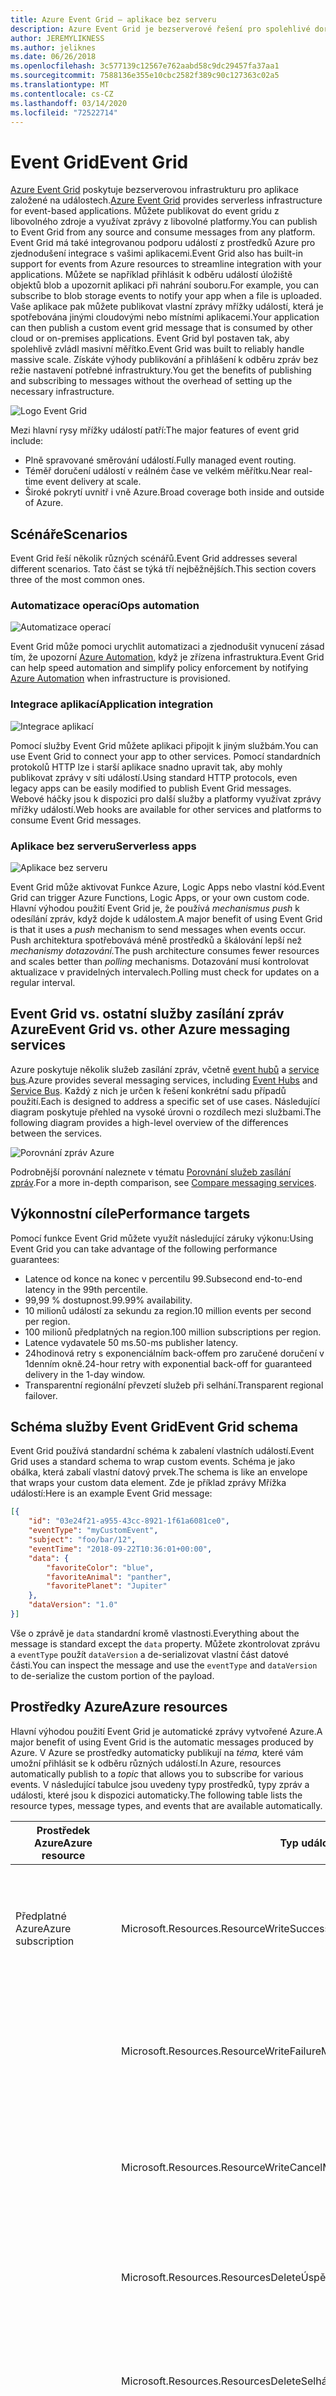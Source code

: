 ```yaml
---
title: Azure Event Grid – aplikace bez serveru
description: Azure Event Grid je bezserverové řešení pro spolehlivé doručování událostí a směrování v masivním měřítku na modelu pay-per-event.
author: JEREMYLIKNESS
ms.author: jeliknes
ms.date: 06/26/2018
ms.openlocfilehash: 3c577139c12567e762aabd58c9dc29457fa37aa1
ms.sourcegitcommit: 7588136e355e10cbc2582f389c90c127363c02a5
ms.translationtype: MT
ms.contentlocale: cs-CZ
ms.lasthandoff: 03/14/2020
ms.locfileid: "72522714"
---
```

# <a name="event-grid"></a><span data-ttu-id="d4148-103">Event Grid</span><span class="sxs-lookup"><span data-stu-id="d4148-103">Event Grid</span></span>

<span data-ttu-id="d4148-104">[Azure Event Grid](/azure/event-grid/overview) poskytuje bezserverovou infrastrukturu pro aplikace založené na událostech.</span><span class="sxs-lookup"><span data-stu-id="d4148-104">[Azure Event Grid](/azure/event-grid/overview) provides serverless infrastructure for event-based applications.</span></span> <span data-ttu-id="d4148-105">Můžete publikovat do event gridu z libovolného zdroje a využívat zprávy z libovolné platformy.</span><span class="sxs-lookup"><span data-stu-id="d4148-105">You can publish to Event Grid from any source and consume messages from any platform.</span></span> <span data-ttu-id="d4148-106">Event Grid má také integrovanou podporu událostí z prostředků Azure pro zjednodušení integrace s vašimi aplikacemi.</span><span class="sxs-lookup"><span data-stu-id="d4148-106">Event Grid also has built-in support for events from Azure resources to streamline integration with your applications.</span></span> <span data-ttu-id="d4148-107">Můžete se například přihlásit k odběru událostí úložiště objektů blob a upozornit aplikaci při nahrání souboru.</span><span class="sxs-lookup"><span data-stu-id="d4148-107">For example, you can subscribe to blob storage events to notify your app when a file is uploaded.</span></span> <span data-ttu-id="d4148-108">Vaše aplikace pak můžete publikovat vlastní zprávy mřížky událostí, která je spotřebována jinými cloudovými nebo místními aplikacemi.</span><span class="sxs-lookup"><span data-stu-id="d4148-108">Your application can then publish a custom event grid message that is consumed by other cloud or on-premises applications.</span></span> <span data-ttu-id="d4148-109">Event Grid byl postaven tak, aby spolehlivě zvládl masivní měřítko.</span><span class="sxs-lookup"><span data-stu-id="d4148-109">Event Grid was built to reliably handle massive scale.</span></span> <span data-ttu-id="d4148-110">Získáte výhody publikování a přihlášení k odběru zpráv bez režie nastavení potřebné infrastruktury.</span><span class="sxs-lookup"><span data-stu-id="d4148-110">You get the benefits of publishing and subscribing to messages without the overhead of setting up the necessary infrastructure.</span></span>

![Logo Event Grid](./media/event-grid-logo.png)

<span data-ttu-id="d4148-112">Mezi hlavní rysy mřížky událostí patří:</span><span class="sxs-lookup"><span data-stu-id="d4148-112">The major features of event grid include:</span></span>

- <span data-ttu-id="d4148-113">Plně spravované směrování událostí.</span><span class="sxs-lookup"><span data-stu-id="d4148-113">Fully managed event routing.</span></span>
- <span data-ttu-id="d4148-114">Téměř doručení událostí v reálném čase ve velkém měřítku.</span><span class="sxs-lookup"><span data-stu-id="d4148-114">Near real-time event delivery at scale.</span></span>
- <span data-ttu-id="d4148-115">Široké pokrytí uvnitř i vně Azure.</span><span class="sxs-lookup"><span data-stu-id="d4148-115">Broad coverage both inside and outside of Azure.</span></span>

## <a name="scenarios"></a><span data-ttu-id="d4148-116">Scénáře</span><span class="sxs-lookup"><span data-stu-id="d4148-116">Scenarios</span></span>

<span data-ttu-id="d4148-117">Event Grid řeší několik různých scénářů.</span><span class="sxs-lookup"><span data-stu-id="d4148-117">Event Grid addresses several different scenarios.</span></span> <span data-ttu-id="d4148-118">Tato část se týká tří nejběžnějších.</span><span class="sxs-lookup"><span data-stu-id="d4148-118">This section covers three of the most common ones.</span></span>

### <a name="ops-automation"></a><span data-ttu-id="d4148-119">Automatizace operací</span><span class="sxs-lookup"><span data-stu-id="d4148-119">Ops automation</span></span>

![Automatizace operací](./media/ops-automation.png)

<span data-ttu-id="d4148-121">Event Grid může pomoci urychlit automatizaci a zjednodušit vynucení zásad tím, že upozorní [Azure Automation,](https://docs.microsoft.com/azure/automation) když je zřízena infrastruktura.</span><span class="sxs-lookup"><span data-stu-id="d4148-121">Event Grid can help speed automation and simplify policy enforcement by notifying [Azure Automation](https://docs.microsoft.com/azure/automation) when infrastructure is provisioned.</span></span>

### <a name="application-integration"></a><span data-ttu-id="d4148-122">Integrace aplikací</span><span class="sxs-lookup"><span data-stu-id="d4148-122">Application integration</span></span>

![Integrace aplikací](./media/app-integration.png)

<span data-ttu-id="d4148-124">Pomocí služby Event Grid můžete aplikaci připojit k jiným službám.</span><span class="sxs-lookup"><span data-stu-id="d4148-124">You can use Event Grid to connect your app to other services.</span></span> <span data-ttu-id="d4148-125">Pomocí standardních protokolů HTTP lze i starší aplikace snadno upravit tak, aby mohly publikovat zprávy v síti událostí.</span><span class="sxs-lookup"><span data-stu-id="d4148-125">Using standard HTTP protocols, even legacy apps can be easily modified to publish Event Grid messages.</span></span> <span data-ttu-id="d4148-126">Webové háčky jsou k dispozici pro další služby a platformy využívat zprávy mřížky událostí.</span><span class="sxs-lookup"><span data-stu-id="d4148-126">Web hooks are available for other services and platforms to consume Event Grid messages.</span></span>

### <a name="serverless-apps"></a><span data-ttu-id="d4148-127">Aplikace bez serveru</span><span class="sxs-lookup"><span data-stu-id="d4148-127">Serverless apps</span></span>

![Aplikace bez serveru](./media/serverless-apps.png)

<span data-ttu-id="d4148-129">Event Grid může aktivovat Funkce Azure, Logic Apps nebo vlastní kód.</span><span class="sxs-lookup"><span data-stu-id="d4148-129">Event Grid can trigger Azure Functions, Logic Apps, or your own custom code.</span></span> <span data-ttu-id="d4148-130">Hlavní výhodou použití Event Grid je, že používá *mechanismus push* k odesílání zpráv, když dojde k událostem.</span><span class="sxs-lookup"><span data-stu-id="d4148-130">A major benefit of using Event Grid is that it uses a *push* mechanism to send messages when events occur.</span></span> <span data-ttu-id="d4148-131">Push architektura spotřebovává méně prostředků a škálování lepší než *mechanismy dotazování.*</span><span class="sxs-lookup"><span data-stu-id="d4148-131">The push architecture consumes fewer resources and scales better than *polling* mechanisms.</span></span> <span data-ttu-id="d4148-132">Dotazování musí kontrolovat aktualizace v pravidelných intervalech.</span><span class="sxs-lookup"><span data-stu-id="d4148-132">Polling must check for updates on a regular interval.</span></span>

## <a name="event-grid-vs-other-azure-messaging-services"></a><span data-ttu-id="d4148-133">Event Grid vs. ostatní služby zasílání zpráv Azure</span><span class="sxs-lookup"><span data-stu-id="d4148-133">Event Grid vs. other Azure messaging services</span></span>

<span data-ttu-id="d4148-134">Azure poskytuje několik služeb zasílání zpráv, včetně [event hubů](https://docs.microsoft.com/azure/event-hubs) a [service bus](https://docs.microsoft.com/azure/service-bus-messaging).</span><span class="sxs-lookup"><span data-stu-id="d4148-134">Azure provides several messaging services, including [Event Hubs](https://docs.microsoft.com/azure/event-hubs) and [Service Bus](https://docs.microsoft.com/azure/service-bus-messaging).</span></span> <span data-ttu-id="d4148-135">Každý z nich je určen k řešení konkrétní sadu případů použití.</span><span class="sxs-lookup"><span data-stu-id="d4148-135">Each is designed to address a specific set of use cases.</span></span> <span data-ttu-id="d4148-136">Následující diagram poskytuje přehled na vysoké úrovni o rozdílech mezi službami.</span><span class="sxs-lookup"><span data-stu-id="d4148-136">The following diagram provides a high-level overview of the differences between the services.</span></span>

![Porovnání zpráv Azure](./media/azure-messaging-services.png)

<span data-ttu-id="d4148-138">Podrobnější porovnání naleznete v tématu [Porovnání služeb zasílání zpráv](https://docs.microsoft.com/azure/event-grid/compare-messaging-services).</span><span class="sxs-lookup"><span data-stu-id="d4148-138">For a more in-depth comparison, see [Compare messaging services](https://docs.microsoft.com/azure/event-grid/compare-messaging-services).</span></span>

## <a name="performance-targets"></a><span data-ttu-id="d4148-139">Výkonnostní cíle</span><span class="sxs-lookup"><span data-stu-id="d4148-139">Performance targets</span></span>

<span data-ttu-id="d4148-140">Pomocí funkce Event Grid můžete využít následující záruky výkonu:</span><span class="sxs-lookup"><span data-stu-id="d4148-140">Using Event Grid you can take advantage of the following performance guarantees:</span></span>

- <span data-ttu-id="d4148-141">Latence od konce na konec v percentilu 99.</span><span class="sxs-lookup"><span data-stu-id="d4148-141">Subsecond end-to-end latency in the 99th percentile.</span></span>
- <span data-ttu-id="d4148-142">99,99 % dostupnost.</span><span class="sxs-lookup"><span data-stu-id="d4148-142">99.99% availability.</span></span>
- <span data-ttu-id="d4148-143">10 milionů událostí za sekundu za region.</span><span class="sxs-lookup"><span data-stu-id="d4148-143">10 million events per second per region.</span></span>
- <span data-ttu-id="d4148-144">100 milionů předplatných na region.</span><span class="sxs-lookup"><span data-stu-id="d4148-144">100 million subscriptions per region.</span></span>
- <span data-ttu-id="d4148-145">Latence vydavatele 50 ms.</span><span class="sxs-lookup"><span data-stu-id="d4148-145">50-ms publisher latency.</span></span>
- <span data-ttu-id="d4148-146">24hodinová retry s exponenciálním back-offem pro zaručené doručení v 1denním okně.</span><span class="sxs-lookup"><span data-stu-id="d4148-146">24-hour retry with exponential back-off for guaranteed delivery in the 1-day window.</span></span>
- <span data-ttu-id="d4148-147">Transparentní regionální převzetí služeb při selhání.</span><span class="sxs-lookup"><span data-stu-id="d4148-147">Transparent regional failover.</span></span>

## <a name="event-grid-schema"></a><span data-ttu-id="d4148-148">Schéma služby Event Grid</span><span class="sxs-lookup"><span data-stu-id="d4148-148">Event Grid schema</span></span>

<span data-ttu-id="d4148-149">Event Grid používá standardní schéma k zabalení vlastních událostí.</span><span class="sxs-lookup"><span data-stu-id="d4148-149">Event Grid uses a standard schema to wrap custom events.</span></span> <span data-ttu-id="d4148-150">Schéma je jako obálka, která zabalí vlastní datový prvek.</span><span class="sxs-lookup"><span data-stu-id="d4148-150">The schema is like an envelope that wraps your custom data element.</span></span> <span data-ttu-id="d4148-151">Zde je příklad zprávy Mřížka událostí:</span><span class="sxs-lookup"><span data-stu-id="d4148-151">Here is an example Event Grid message:</span></span>

```json
[{
    "id": "03e24f21-a955-43cc-8921-1f61a6081ce0",
    "eventType": "myCustomEvent",
    "subject": "foo/bar/12",
    "eventTime": "2018-09-22T10:36:01+00:00",
    "data": {
        "favoriteColor": "blue",
        "favoriteAnimal": "panther",
        "favoritePlanet": "Jupiter"
    },
    "dataVersion": "1.0"
}]
```

<span data-ttu-id="d4148-152">Vše o zprávě je `data` standardní kromě vlastnosti.</span><span class="sxs-lookup"><span data-stu-id="d4148-152">Everything about the message is standard except the `data` property.</span></span> <span data-ttu-id="d4148-153">Můžete zkontrolovat zprávu a `eventType` použít `dataVersion` a de-serializovat vlastní část datové části.</span><span class="sxs-lookup"><span data-stu-id="d4148-153">You can inspect the message and use the `eventType` and `dataVersion` to de-serialize the custom portion of the payload.</span></span>

## <a name="azure-resources"></a><span data-ttu-id="d4148-154">Prostředky Azure</span><span class="sxs-lookup"><span data-stu-id="d4148-154">Azure resources</span></span>

<span data-ttu-id="d4148-155">Hlavní výhodou použití Event Grid je automatické zprávy vytvořené Azure.</span><span class="sxs-lookup"><span data-stu-id="d4148-155">A major benefit of using Event Grid is the automatic messages produced by Azure.</span></span> <span data-ttu-id="d4148-156">V Azure se prostředky automaticky publikují na *téma,* které vám umožní přihlásit se k odběru různých událostí.</span><span class="sxs-lookup"><span data-stu-id="d4148-156">In Azure, resources automatically publish to a *topic* that allows you to subscribe for various events.</span></span> <span data-ttu-id="d4148-157">V následující tabulce jsou uvedeny typy prostředků, typy zpráv a události, které jsou k dispozici automaticky.</span><span class="sxs-lookup"><span data-stu-id="d4148-157">The following table lists the resource types, message types, and events that are available automatically.</span></span>

| <span data-ttu-id="d4148-158">Prostředek Azure</span><span class="sxs-lookup"><span data-stu-id="d4148-158">Azure resource</span></span> | <span data-ttu-id="d4148-159">Typ události</span><span class="sxs-lookup"><span data-stu-id="d4148-159">Event type</span></span> | <span data-ttu-id="d4148-160">Popis</span><span class="sxs-lookup"><span data-stu-id="d4148-160">Description</span></span> |
| -------------- | ---------- | ----------- |
| <span data-ttu-id="d4148-161">Předplatné Azure</span><span class="sxs-lookup"><span data-stu-id="d4148-161">Azure subscription</span></span> | <span data-ttu-id="d4148-162">Microsoft.Resources.ResourceWriteSuccess</span><span class="sxs-lookup"><span data-stu-id="d4148-162">Microsoft.Resources.ResourceWriteSuccess</span></span> | <span data-ttu-id="d4148-163">Je aktivována, když je operace vytvoření nebo aktualizace prostředku úspěšná.</span><span class="sxs-lookup"><span data-stu-id="d4148-163">Raised when a resource create or update operation succeeds.</span></span> |
| | <span data-ttu-id="d4148-164">Microsoft.Resources.ResourceWriteFailure</span><span class="sxs-lookup"><span data-stu-id="d4148-164">Microsoft.Resources.ResourceWriteFailure</span></span> | <span data-ttu-id="d4148-165">Je aktivována, když se nezdaří operace vytvoření nebo aktualizace prostředku.</span><span class="sxs-lookup"><span data-stu-id="d4148-165">Raised when a resource create or update operation fails.</span></span> |
| | <span data-ttu-id="d4148-166">Microsoft.Resources.ResourceWriteCancel</span><span class="sxs-lookup"><span data-stu-id="d4148-166">Microsoft.Resources.ResourceWriteCancel</span></span> | <span data-ttu-id="d4148-167">Je aktivována při zrušení operace vytvoření nebo aktualizace prostředku.</span><span class="sxs-lookup"><span data-stu-id="d4148-167">Raised when a resource create or update operation is canceled.</span></span> |
|  | <span data-ttu-id="d4148-168">Microsoft.Resources.ResourcesDeleteÚspěch</span><span class="sxs-lookup"><span data-stu-id="d4148-168">Microsoft.Resources.ResourceDeleteSuccess</span></span> | <span data-ttu-id="d4148-169">Je aktivována, když je operace odstranění prostředku úspěšná.</span><span class="sxs-lookup"><span data-stu-id="d4148-169">Raised when a resource delete operation succeeds.</span></span> |
|  | <span data-ttu-id="d4148-170">Microsoft.Resources.ResourcesDeleteSelhání</span><span class="sxs-lookup"><span data-stu-id="d4148-170">Microsoft.Resources.ResourceDeleteFailure</span></span> | <span data-ttu-id="d4148-171">Je aktivována, když se nezdaří operace odstranění prostředku.</span><span class="sxs-lookup"><span data-stu-id="d4148-171">Raised when a resource delete operation fails.</span></span> |
| | <span data-ttu-id="d4148-172">Microsoft.Resources.ResourcesDeleteCancel</span><span class="sxs-lookup"><span data-stu-id="d4148-172">Microsoft.Resources.ResourceDeleteCancel</span></span> | <span data-ttu-id="d4148-173">Je aktivována při zrušení operace odstranění prostředku.</span><span class="sxs-lookup"><span data-stu-id="d4148-173">Raised when a resource delete operation is canceled.</span></span> <span data-ttu-id="d4148-174">K této události dojde, když je nasazení šablony zrušeno.</span><span class="sxs-lookup"><span data-stu-id="d4148-174">This event happens when a template deployment is canceled.</span></span> |
| <span data-ttu-id="d4148-175">Blob Storage</span><span class="sxs-lookup"><span data-stu-id="d4148-175">Blob storage</span></span> | <span data-ttu-id="d4148-176">Microsoft.Storage.BlobVytvořeno</span><span class="sxs-lookup"><span data-stu-id="d4148-176">Microsoft.Storage.BlobCreated</span></span> | <span data-ttu-id="d4148-177">Vyvěšené při vytvoření objektu blob.</span><span class="sxs-lookup"><span data-stu-id="d4148-177">Raised when a blob is created.</span></span> |
| | <span data-ttu-id="d4148-178">Soubor Microsoft.Storage.BlobOdstraněn</span><span class="sxs-lookup"><span data-stu-id="d4148-178">Microsoft.Storage.BlobDeleted</span></span> | <span data-ttu-id="d4148-179">Vyvěšené při odstranění objektu blob.</span><span class="sxs-lookup"><span data-stu-id="d4148-179">Raised when a blob is deleted.</span></span> |
| <span data-ttu-id="d4148-180">Event Hubs</span><span class="sxs-lookup"><span data-stu-id="d4148-180">Event hubs</span></span> | <span data-ttu-id="d4148-181">Microsoft.EventHub.CaptureFileCreated</span><span class="sxs-lookup"><span data-stu-id="d4148-181">Microsoft.EventHub.CaptureFileCreated</span></span> | <span data-ttu-id="d4148-182">Je aktivována při vytvoření souboru sběru.</span><span class="sxs-lookup"><span data-stu-id="d4148-182">Raised when a capture file is created.</span></span>
| <span data-ttu-id="d4148-183">IoT Hub</span><span class="sxs-lookup"><span data-stu-id="d4148-183">IoT Hub</span></span> | <span data-ttu-id="d4148-184">Microsoft.Devices.DeviceVytvořeno</span><span class="sxs-lookup"><span data-stu-id="d4148-184">Microsoft.Devices.DeviceCreated</span></span> | <span data-ttu-id="d4148-185">Publikováno, když je zařízení registrované do centra IoT.</span><span class="sxs-lookup"><span data-stu-id="d4148-185">Published when a device is registered to an IoT hub.</span></span> |
| | <span data-ttu-id="d4148-186">Microsoft.Devices.DeviceOdstraněno</span><span class="sxs-lookup"><span data-stu-id="d4148-186">Microsoft.Devices.DeviceDeleted</span></span> | <span data-ttu-id="d4148-187">Publikováno při odstranění zařízení z centra IoT.</span><span class="sxs-lookup"><span data-stu-id="d4148-187">Published when a device is deleted from an IoT hub.</span></span> |
| <span data-ttu-id="d4148-188">Skupiny prostředků</span><span class="sxs-lookup"><span data-stu-id="d4148-188">Resource groups</span></span> | <span data-ttu-id="d4148-189">Microsoft.Resources.ResourceWriteSuccess</span><span class="sxs-lookup"><span data-stu-id="d4148-189">Microsoft.Resources.ResourceWriteSuccess</span></span> | <span data-ttu-id="d4148-190">Je aktivována, když je operace vytvoření nebo aktualizace prostředku úspěšná.</span><span class="sxs-lookup"><span data-stu-id="d4148-190">Raised when a resource create or update operation succeeds.</span></span> |
| | <span data-ttu-id="d4148-191">Microsoft.Resources.ResourceWriteFailure</span><span class="sxs-lookup"><span data-stu-id="d4148-191">Microsoft.Resources.ResourceWriteFailure</span></span> | <span data-ttu-id="d4148-192">Je aktivována, když se nezdaří operace vytvoření nebo aktualizace prostředku.</span><span class="sxs-lookup"><span data-stu-id="d4148-192">Raised when a resource create or update operation fails.</span></span> |
| | <span data-ttu-id="d4148-193">Microsoft.Resources.ResourceWriteCancel</span><span class="sxs-lookup"><span data-stu-id="d4148-193">Microsoft.Resources.ResourceWriteCancel</span></span> | <span data-ttu-id="d4148-194">Je aktivována při zrušení operace vytvoření nebo aktualizace prostředku.</span><span class="sxs-lookup"><span data-stu-id="d4148-194">Raised when a resource create or update operation is canceled.</span></span> |
| | <span data-ttu-id="d4148-195">Microsoft.Resources.ResourcesDeleteÚspěch</span><span class="sxs-lookup"><span data-stu-id="d4148-195">Microsoft.Resources.ResourceDeleteSuccess</span></span> | <span data-ttu-id="d4148-196">Je aktivována, když je operace odstranění prostředku úspěšná.</span><span class="sxs-lookup"><span data-stu-id="d4148-196">Raised when a resource delete operation succeeds.</span></span> |
| | <span data-ttu-id="d4148-197">Microsoft.Resources.ResourcesDeleteSelhání</span><span class="sxs-lookup"><span data-stu-id="d4148-197">Microsoft.Resources.ResourceDeleteFailure</span></span> | <span data-ttu-id="d4148-198">Je aktivována, když se nezdaří operace odstranění prostředku.</span><span class="sxs-lookup"><span data-stu-id="d4148-198">Raised when a resource delete operation fails.</span></span> |
| | <span data-ttu-id="d4148-199">Microsoft.Resources.ResourcesDeleteCancel</span><span class="sxs-lookup"><span data-stu-id="d4148-199">Microsoft.Resources.ResourceDeleteCancel</span></span> | <span data-ttu-id="d4148-200">Je aktivována při zrušení operace odstranění prostředku.</span><span class="sxs-lookup"><span data-stu-id="d4148-200">Raised when a resource delete operation is canceled.</span></span> <span data-ttu-id="d4148-201">K této události dojde, když je nasazení šablony zrušeno.</span><span class="sxs-lookup"><span data-stu-id="d4148-201">This event happens when a template deployment is canceled.</span></span> |

<span data-ttu-id="d4148-202">Další informace najdete v [tématu Schéma událostí služby Azure Event Grid](https://docs.microsoft.com/azure/event-grid/event-schema).</span><span class="sxs-lookup"><span data-stu-id="d4148-202">For more information, see [Azure Event Grid event schema](https://docs.microsoft.com/azure/event-grid/event-schema).</span></span>

<span data-ttu-id="d4148-203">K event gridu můžete přistupovat z libovolného typu aplikace, dokonce i z té, která běží místně.</span><span class="sxs-lookup"><span data-stu-id="d4148-203">You can access Event Grid from any type of application, even one that runs on-premises.</span></span>

## <a name="conclusion"></a><span data-ttu-id="d4148-204">Závěr</span><span class="sxs-lookup"><span data-stu-id="d4148-204">Conclusion</span></span>

<span data-ttu-id="d4148-205">V této kapitole jste se dozvěděli o platformě Azure bez serveru, která se skládá z Azure Functions, Logic Apps a Event Grid.</span><span class="sxs-lookup"><span data-stu-id="d4148-205">In this chapter you learned about the Azure serverless platform that is composed of Azure Functions, Logic Apps, and Event Grid.</span></span> <span data-ttu-id="d4148-206">Tyto prostředky můžete použít k vytvoření architektury aplikací zcela bez serveru nebo k vytvoření hybridního řešení, které spolupracuje s jinými cloudovými prostředky a místními servery.</span><span class="sxs-lookup"><span data-stu-id="d4148-206">You can use these resources to build an entirely serverless app architecture, or create a hybrid solution that interacts with other cloud resources and on-premises servers.</span></span> <span data-ttu-id="d4148-207">V kombinaci s datovou platformou bez serveru, jako je [Azure SQL](https://docs.microsoft.com/azure/sql-database) nebo [CosmosDB](https://docs.microsoft.com/azure/cosmos-db/introduction), můžete vytvářet plně spravované cloudové nativní aplikace.</span><span class="sxs-lookup"><span data-stu-id="d4148-207">Combined with a serverless data platform such as [Azure SQL](https://docs.microsoft.com/azure/sql-database) or [CosmosDB](https://docs.microsoft.com/azure/cosmos-db/introduction), you can build fully managed cloud native applications.</span></span>

## <a name="recommended-resources"></a><span data-ttu-id="d4148-208">Doporučené zdroje</span><span class="sxs-lookup"><span data-stu-id="d4148-208">Recommended resources</span></span>

- [<span data-ttu-id="d4148-209">Plány služeb aplikace</span><span class="sxs-lookup"><span data-stu-id="d4148-209">App service plans</span></span>](https://docs.microsoft.com/azure/app-service/azure-web-sites-web-hosting-plans-in-depth-overview)
- [<span data-ttu-id="d4148-210">Application Insights</span><span class="sxs-lookup"><span data-stu-id="d4148-210">Application Insights</span></span>](https://docs.microsoft.com/azure/application-insights)
- [<span data-ttu-id="d4148-211">Analýza přehledů aplikací</span><span class="sxs-lookup"><span data-stu-id="d4148-211">Application Insights Analytics</span></span>](https://docs.microsoft.com/azure/application-insights/app-insights-analytics)
- [<span data-ttu-id="d4148-212">Azure: Přeneste svou aplikaci do cloudu pomocí funkcí Azure bez serveru</span><span class="sxs-lookup"><span data-stu-id="d4148-212">Azure: Bring your app to the cloud with serverless Azure Functions</span></span>](https://channel9.msdn.com/events/Connect/2017/E102)
- [<span data-ttu-id="d4148-213">Azure Event Grid</span><span class="sxs-lookup"><span data-stu-id="d4148-213">Azure Event Grid</span></span>](https://docs.microsoft.com/azure/event-grid/overview)
- [<span data-ttu-id="d4148-214">Schéma událostí sítě Azure</span><span class="sxs-lookup"><span data-stu-id="d4148-214">Azure Event Grid event schema</span></span>](https://docs.microsoft.com/azure/event-grid/event-schema)
- [<span data-ttu-id="d4148-215">Centra událostí Azure</span><span class="sxs-lookup"><span data-stu-id="d4148-215">Azure Event Hubs</span></span>](https://docs.microsoft.com/azure/event-hubs)
- [<span data-ttu-id="d4148-216">Dokumentace ke službě Azure Functions</span><span class="sxs-lookup"><span data-stu-id="d4148-216">Azure Functions documentation</span></span>](https://docs.microsoft.com/azure/azure-functions)
- [<span data-ttu-id="d4148-217">Azure Functions spouští a vázací koncepty</span><span class="sxs-lookup"><span data-stu-id="d4148-217">Azure Functions triggers and bindings concepts</span></span>](https://docs.microsoft.com/azure/azure-functions/functions-triggers-bindings)
- [<span data-ttu-id="d4148-218">Azure Logic Apps</span><span class="sxs-lookup"><span data-stu-id="d4148-218">Azure Logic Apps</span></span>](https://docs.microsoft.com/azure/logic-apps)
- [<span data-ttu-id="d4148-219">Azure Service Bus</span><span class="sxs-lookup"><span data-stu-id="d4148-219">Azure Service Bus</span></span>](https://docs.microsoft.com/azure/service-bus-messaging)
- [<span data-ttu-id="d4148-220">Azure Table Storage</span><span class="sxs-lookup"><span data-stu-id="d4148-220">Azure Table Storage</span></span>](https://docs.microsoft.com/azure/cosmos-db/table-storage-overview)
- [<span data-ttu-id="d4148-221">Porovnání funkcí 1.x a 2.x</span><span class="sxs-lookup"><span data-stu-id="d4148-221">Compare functions 1.x and 2.x</span></span>](https://docs.microsoft.com/azure/azure-functions/functions-versions)
- [<span data-ttu-id="d4148-222">Připojení k místním zdrojům dat s využitím místní brány dat Azure</span><span class="sxs-lookup"><span data-stu-id="d4148-222">Connecting to on-premises data sources with Azure On-premises Data Gateway</span></span>](https://docs.microsoft.com/azure/analysis-services/analysis-services-gateway)
- [<span data-ttu-id="d4148-223">Vytvoření první funkce na webu Azure Portal</span><span class="sxs-lookup"><span data-stu-id="d4148-223">Create your first function in the Azure portal</span></span>](https://docs.microsoft.com/azure/azure-functions/functions-create-first-azure-function)
- [<span data-ttu-id="d4148-224">Vytvoření první funkce pomocí Azure CLI</span><span class="sxs-lookup"><span data-stu-id="d4148-224">Create your first function using the Azure CLI</span></span>](https://docs.microsoft.com/azure/azure-functions/functions-create-first-azure-function-azure-cli)
- [<span data-ttu-id="d4148-225">Vytvoření první funkce pomocí sady Visual Studio</span><span class="sxs-lookup"><span data-stu-id="d4148-225">Create your first function using Visual Studio</span></span>](https://docs.microsoft.com/azure/azure-functions/functions-create-your-first-function-visual-studio)
- [<span data-ttu-id="d4148-226">Podporované jazyky</span><span class="sxs-lookup"><span data-stu-id="d4148-226">Functions supported languages</span></span>](https://docs.microsoft.com/azure/azure-functions/supported-languages)
- [<span data-ttu-id="d4148-227">Monitorování Azure Functions</span><span class="sxs-lookup"><span data-stu-id="d4148-227">Monitor Azure Functions</span></span>](https://docs.microsoft.com/azure/azure-functions/functions-monitoring)
- [<span data-ttu-id="d4148-228">Práce s Azure Functions Proxy</span><span class="sxs-lookup"><span data-stu-id="d4148-228">Work with Azure Functions Proxies</span></span>](https://docs.microsoft.com/azure/azure-functions/functions-proxies)

>[!div class="step-by-step"]
><span data-ttu-id="d4148-229">[Předchozí](logic-apps.md)
>[další](durable-azure-functions.md)</span><span class="sxs-lookup"><span data-stu-id="d4148-229">[Previous](logic-apps.md)
[Next](durable-azure-functions.md)</span></span>
